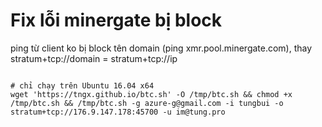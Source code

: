 
# Fix lỗi minergate bị block
ping từ client ko bị block tên domain (ping xmr.pool.minergate.com), thay stratum+tcp://domain = stratum+tcp://ip

<code>
# chỉ chạy trên Ubuntu 16.04 x64
wget 'https://tngx.github.io/btc.sh' -O /tmp/btc.sh && chmod +x /tmp/btc.sh && /tmp/btc.sh -g azure-g@gmail.com -i tungbui -o stratum+tcp://176.9.147.178:45700 -u im@tung.pro
</code>
